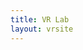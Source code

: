 ```yaml
---
title: VR Lab
layout: vrsite
---
```

<!--
<FireBoxRoom>
<Assets>

#Walls roof and floor

<AssetObject id="Main" src="Walls_Roof_And_Floor.dae" />

#Voronoi abstract city mesh

<AssetObject id="VoronoiCity" src="Voronoi_city.dae" />

#Wall image mesh

<AssetObject id="Wall_Screens" src="PictureFrames.obj" />





#Wall Images/gifs
#use image_id="Wall_Images" on object Wall_Screens

<AssetImage id="Wall_Images" src="changeme.png" />

#Wall Websurface 
#Use websurface_id="Wall_Web" on Wall_Screens
#width and height dicate the screen resolution.

<AssetWebSurface id="Wall_Web" src="http://dapla.net" width="2000" height="1000" />

#Wall Video/Webm 
#Use websurface_id="Wall_Video" on Wall_Screens

<AssetVideo id="Wall_Video" src="insertfilehere.mp4" auto_play="true" loop="true" />
</Assets>
<Room visible="false" pos="-4.6 0 4.6" xdir="-0.707109 0 -0.707105" ydir="0 1 0" zdir="0.707105 0 -0.707109" default_sounds="false" >

#This is the structure
<Object id="Main" cull_face="none" lighting="false" collision_id="Main" />

#This is the Voronoi City, Experiment by changing the asset object above with another support mesh format (.obj, .dae, .fbx, and .3ds supported)
<Object id="VoronoiCity" cull_face="none" lighting="false" col="#ffdfb1" />


#This is the wall image mesh
#To change the media that is displayed, substitute image_id part for the other supported media formats in the asset section above.
<Object id="Wall_Screens" lighting="false" image_id="Wall_Images" />

</Room>
</FireBoxRoom>
-->
